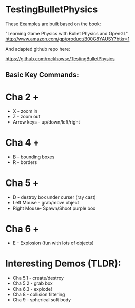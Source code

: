TestingBulletPhysics
====================

These Examples are built based on the book:

  "Learning Game Physics with Bullet Physics and OpenGL"
  http://www.amazon.com/gp/product/B00G8YAUSY?btkr=1

And adapted github repo here:

https://github.com/rockhowse/TestingBulletPhysics

Basic Key Commands:
-------------------

Cha 2 +
===========
* X - zoom in 
* Z - zoom out
* Arrow keys - up/down/left/right

Cha 4 +
=======
* B - bounding boxes
* R - borders

Cha 5 +
=======
* D - destroy box under curser (ray cast)
* Left Mouse - grab/move object
* Right Mouse- Spawn/Shoot purple box

Cha 6 +
=======
* E - Explosion (fun with lots of objects)

Interesting Demos (TLDR):
===========================
* Cha 5.1 - create/destroy
* Cha 5.2 - grab box
* Cha 6.3 - explode!
* Cha 8 - collision filtering
* Cha 9 - spherical soft body

